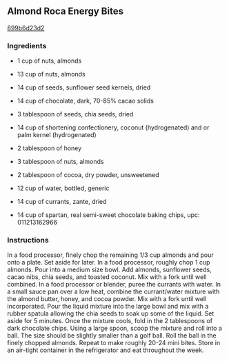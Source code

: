 ## Almond Roca Energy Bites

[899b6d23d2](http://www.food.com/recipe/almond-roca-energy-bites-476485)

### Ingredients

 - 1 cup of nuts, almonds

 - 13 cup of nuts, almonds

 - 14 cup of seeds, sunflower seed kernels, dried

 - 14 cup of chocolate, dark, 70-85% cacao solids

 - 3 tablespoon of seeds, chia seeds, dried

 - 14 cup of shortening confectionery, coconut (hydrogenated) and or palm kernel (hydrogenated)

 - 2 tablespoon of honey

 - 3 tablespoon of nuts, almonds

 - 2 tablespoon of cocoa, dry powder, unsweetened

 - 12 cup of water, bottled, generic

 - 14 cup of currants, zante, dried

 - 14 cup of spartan, real semi-sweet chocolate baking chips, upc: 011213162966

### Instructions

In a food processor, finely chop the remaining 1/3 cup almonds and pour onto a plate. Set aside for later. In a food processor, roughly chop 1 cup almonds. Pour into a medium size bowl. Add almonds, sunflower seeds, cacao nibs, chia seeds, and toasted coconut. Mix with a fork until well combined. In a food processor or blender, puree the currants with water. In a small sauce pan over a low heat, combine the currant/water mixture with the almond butter, honey, and cocoa powder. Mix with a fork until well incorporated. Pour the liquid mixture into the large bowl and mix with a rubber spatula allowing the chia seeds to soak up some of the liquid. Set aside for 5 minutes. Once the mixture cools, fold in the 2 tablespoons of dark chocolate chips. Using a large spoon, scoop the mixture and roll into a ball. The size should be slightly smaller than a golf ball. Roll the ball in the finely chopped almonds. Repeat to make roughly 20-24 mini bites. Store in an air-tight container in the refrigerator and eat throughout the week.